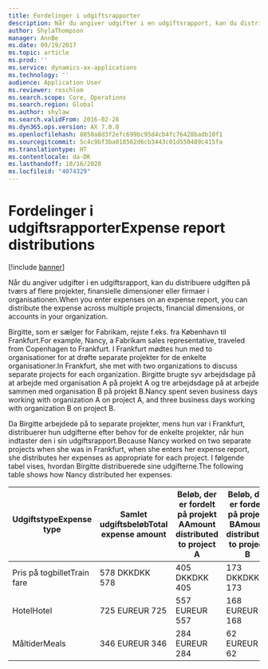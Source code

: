 ```yaml
---
title: Fordelinger i udgiftsrapporter
description: Når du angiver udgifter i en udgiftsrapport, kan du distribuere udgiften på tværs af flere projekter, juridiske enheder eller firmaer i organisationen.
author: ShylaThompson
manager: AnnBe
ms.date: 09/19/2017
ms.topic: article
ms.prod: ''
ms.service: dynamics-ax-applications
ms.technology: ''
audience: Application User
ms.reviewer: roschlom
ms.search.scope: Core, Operations
ms.search.region: Global
ms.author: shylaw
ms.search.validFrom: 2016-02-28
ms.dyn365.ops.version: AX 7.0.0
ms.openlocfilehash: 8850a8d3f2efc699bc95d4cb4fc76428badb10f1
ms.sourcegitcommit: 5c4c9bf3ba018562d6cb3443c01d550489c415fa
ms.translationtype: HT
ms.contentlocale: da-DK
ms.lasthandoff: 10/16/2020
ms.locfileid: "4074329"
---
```

# <a name="expense-report-distributions"></a><span data-ttu-id="01116-103">Fordelinger i udgiftsrapporter</span><span class="sxs-lookup"><span data-stu-id="01116-103">Expense report distributions</span></span>

[!include [banner](../includes/banner.md)]

<span data-ttu-id="01116-104">Når du angiver udgifter i en udgiftsrapport, kan du distribuere udgiften på tværs af flere projekter, finansielle dimensioner eller firmaer i organisationen.</span><span class="sxs-lookup"><span data-stu-id="01116-104">When you enter expenses on an expense report, you can distribute the expense across multiple projects, financial dimensions, or accounts in your organization.</span></span>

<span data-ttu-id="01116-105">Birgitte, som er sælger for Fabrikam, rejste f.eks. fra København til Frankfurt.</span><span class="sxs-lookup"><span data-stu-id="01116-105">For example, Nancy, a Fabrikam sales representative, traveled from Copenhagen to Frankfurt.</span></span> <span data-ttu-id="01116-106">I Frankfurt mødtes hun med to organisationer for at drøfte separate projekter for de enkelte organisationer.</span><span class="sxs-lookup"><span data-stu-id="01116-106">In Frankfurt, she met with two organizations to discuss separate projects for each organization.</span></span> <span data-ttu-id="01116-107">Birgitte brugte syv arbejdsdage på at arbejde med organisation A på projekt A og tre arbejdsdage på at arbejde sammen med organisation B på projekt B.</span><span class="sxs-lookup"><span data-stu-id="01116-107">Nancy spent seven business days working with organization A on project A, and three business days working with organization B on project B.</span></span>

<span data-ttu-id="01116-108">Da Birgitte arbejdede på to separate projekter, mens hun var i Frankfurt, distribuerer hun udgifterne efter behov for de enkelte projekter, når hun indtaster den i sin udgiftsrapport.</span><span class="sxs-lookup"><span data-stu-id="01116-108">Because Nancy worked on two separate projects when she was in Frankfurt, when she enters her expense report, she distributes her expenses as appropriate for each project.</span></span> <span data-ttu-id="01116-109">I følgende tabel vises, hvordan Birgitte distribuerede sine udgifterne.</span><span class="sxs-lookup"><span data-stu-id="01116-109">The following table shows how Nancy distributed her expenses.</span></span>


| <span data-ttu-id="01116-110">Udgiftstype</span><span class="sxs-lookup"><span data-stu-id="01116-110">Expense type</span></span> | <span data-ttu-id="01116-111">Samlet udgiftsbeløb</span><span class="sxs-lookup"><span data-stu-id="01116-111">Total expense amount</span></span>|<span data-ttu-id="01116-112">Beløb, der er fordelt på projekt A</span><span class="sxs-lookup"><span data-stu-id="01116-112">Amount distributed to project A</span></span>| <span data-ttu-id="01116-113">Beløb, der er fordelt på projekt B</span><span class="sxs-lookup"><span data-stu-id="01116-113">Amount distributed to project B</span></span> |
|--------------|---------------------|-------------------------------|---------------------------------|
|<span data-ttu-id="01116-114">Pris på togbillet</span><span class="sxs-lookup"><span data-stu-id="01116-114">Train fare</span></span>   |<span data-ttu-id="01116-115">578 DKK</span><span class="sxs-lookup"><span data-stu-id="01116-115">DKK 578</span></span>              |<span data-ttu-id="01116-116">405 DKK</span><span class="sxs-lookup"><span data-stu-id="01116-116">DKK 405</span></span>                        |<span data-ttu-id="01116-117">173 DKK</span><span class="sxs-lookup"><span data-stu-id="01116-117">DKK 173</span></span>                          |
|<span data-ttu-id="01116-118">Hotel</span><span class="sxs-lookup"><span data-stu-id="01116-118">Hotel</span></span>         |<span data-ttu-id="01116-119">725 EUR</span><span class="sxs-lookup"><span data-stu-id="01116-119">EUR 725</span></span>              |<span data-ttu-id="01116-120">557 EUR</span><span class="sxs-lookup"><span data-stu-id="01116-120">EUR 557</span></span>                        |<span data-ttu-id="01116-121">168 EUR</span><span class="sxs-lookup"><span data-stu-id="01116-121">EUR 168</span></span>                          |
|<span data-ttu-id="01116-122">Måltider</span><span class="sxs-lookup"><span data-stu-id="01116-122">Meals</span></span>         |<span data-ttu-id="01116-123">346 EUR</span><span class="sxs-lookup"><span data-stu-id="01116-123">EUR 346</span></span>              |<span data-ttu-id="01116-124">284 EUR</span><span class="sxs-lookup"><span data-stu-id="01116-124">EUR 284</span></span>                        |<span data-ttu-id="01116-125">62 EUR</span><span class="sxs-lookup"><span data-stu-id="01116-125">EUR 62</span></span>                           |

